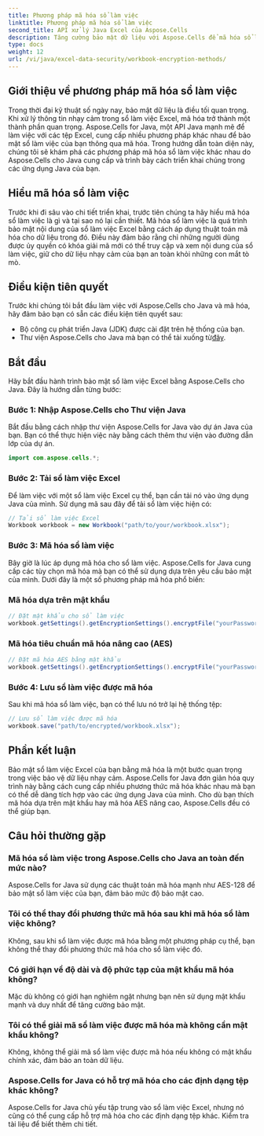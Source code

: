 ```yaml
---
title: Phương pháp mã hóa sổ làm việc
linktitle: Phương pháp mã hóa sổ làm việc
second_title: API xử lý Java Excel của Aspose.Cells
description: Tăng cường bảo mật dữ liệu với Aspose.Cells để mã hóa sổ làm việc Java. Tìm hiểu cách mã hóa sổ làm việc Excel từng bước.
type: docs
weight: 12
url: /vi/java/excel-data-security/workbook-encryption-methods/
---
```


## Giới thiệu về phương pháp mã hóa sổ làm việc

Trong thời đại kỹ thuật số ngày nay, bảo mật dữ liệu là điều tối quan trọng. Khi xử lý thông tin nhạy cảm trong sổ làm việc Excel, mã hóa trở thành một thành phần quan trọng. Aspose.Cells for Java, một API Java mạnh mẽ để làm việc với các tệp Excel, cung cấp nhiều phương pháp khác nhau để bảo mật sổ làm việc của bạn thông qua mã hóa. Trong hướng dẫn toàn diện này, chúng tôi sẽ khám phá các phương pháp mã hóa sổ làm việc khác nhau do Aspose.Cells cho Java cung cấp và trình bày cách triển khai chúng trong các ứng dụng Java của bạn.

## Hiểu mã hóa sổ làm việc

Trước khi đi sâu vào chi tiết triển khai, trước tiên chúng ta hãy hiểu mã hóa sổ làm việc là gì và tại sao nó lại cần thiết. Mã hóa sổ làm việc là quá trình bảo mật nội dung của sổ làm việc Excel bằng cách áp dụng thuật toán mã hóa cho dữ liệu trong đó. Điều này đảm bảo rằng chỉ những người dùng được ủy quyền có khóa giải mã mới có thể truy cập và xem nội dung của sổ làm việc, giữ cho dữ liệu nhạy cảm của bạn an toàn khỏi những con mắt tò mò.

## Điều kiện tiên quyết

Trước khi chúng tôi bắt đầu làm việc với Aspose.Cells cho Java và mã hóa, hãy đảm bảo bạn có sẵn các điều kiện tiên quyết sau:

- Bộ công cụ phát triển Java (JDK) được cài đặt trên hệ thống của bạn.
-  Thư viện Aspose.Cells cho Java mà bạn có thể tải xuống từ[đây](https://releases.aspose.com/cells/java/).

## Bắt đầu

Hãy bắt đầu hành trình bảo mật sổ làm việc Excel bằng Aspose.Cells cho Java. Đây là hướng dẫn từng bước:

### Bước 1: Nhập Aspose.Cells cho Thư viện Java

Bắt đầu bằng cách nhập thư viện Aspose.Cells for Java vào dự án Java của bạn. Bạn có thể thực hiện việc này bằng cách thêm thư viện vào đường dẫn lớp của dự án.

```java
import com.aspose.cells.*;
```

### Bước 2: Tải sổ làm việc Excel

Để làm việc với một sổ làm việc Excel cụ thể, bạn cần tải nó vào ứng dụng Java của mình. Sử dụng mã sau đây để tải sổ làm việc hiện có:

```java
// Tải sổ làm việc Excel
Workbook workbook = new Workbook("path/to/your/workbook.xlsx");
```

### Bước 3: Mã hóa sổ làm việc

Bây giờ là lúc áp dụng mã hóa cho sổ làm việc. Aspose.Cells for Java cung cấp các tùy chọn mã hóa mà bạn có thể sử dụng dựa trên yêu cầu bảo mật của mình. Dưới đây là một số phương pháp mã hóa phổ biến:

### Mã hóa dựa trên mật khẩu

```java
// Đặt mật khẩu cho sổ làm việc
workbook.getSettings().getEncryptionSettings().encryptFile("yourPassword", EncryptionType.XOR);
```

### Mã hóa tiêu chuẩn mã hóa nâng cao (AES)

```java
// Đặt mã hóa AES bằng mật khẩu
workbook.getSettings().getEncryptionSettings().encryptFile("yourPassword", EncryptionType.AES_128);
```

### Bước 4: Lưu sổ làm việc được mã hóa

Sau khi mã hóa sổ làm việc, bạn có thể lưu nó trở lại hệ thống tệp:

```java
// Lưu sổ làm việc được mã hóa
workbook.save("path/to/encrypted/workbook.xlsx");
```

## Phần kết luận

Bảo mật sổ làm việc Excel của bạn bằng mã hóa là một bước quan trọng trong việc bảo vệ dữ liệu nhạy cảm. Aspose.Cells for Java đơn giản hóa quy trình này bằng cách cung cấp nhiều phương thức mã hóa khác nhau mà bạn có thể dễ dàng tích hợp vào các ứng dụng Java của mình. Cho dù bạn thích mã hóa dựa trên mật khẩu hay mã hóa AES nâng cao, Aspose.Cells đều có thể giúp bạn.

## Câu hỏi thường gặp

### Mã hóa sổ làm việc trong Aspose.Cells cho Java an toàn đến mức nào?

Aspose.Cells for Java sử dụng các thuật toán mã hóa mạnh như AES-128 để bảo mật sổ làm việc của bạn, đảm bảo mức độ bảo mật cao.

### Tôi có thể thay đổi phương thức mã hóa sau khi mã hóa sổ làm việc không?

Không, sau khi sổ làm việc được mã hóa bằng một phương pháp cụ thể, bạn không thể thay đổi phương thức mã hóa cho sổ làm việc đó.

### Có giới hạn về độ dài và độ phức tạp của mật khẩu mã hóa không?

Mặc dù không có giới hạn nghiêm ngặt nhưng bạn nên sử dụng mật khẩu mạnh và duy nhất để tăng cường bảo mật.

### Tôi có thể giải mã sổ làm việc được mã hóa mà không cần mật khẩu không?

Không, không thể giải mã sổ làm việc được mã hóa nếu không có mật khẩu chính xác, đảm bảo an toàn dữ liệu.

### Aspose.Cells for Java có hỗ trợ mã hóa cho các định dạng tệp khác không?

Aspose.Cells for Java chủ yếu tập trung vào sổ làm việc Excel, nhưng nó cũng có thể cung cấp hỗ trợ mã hóa cho các định dạng tệp khác. Kiểm tra tài liệu để biết thêm chi tiết.